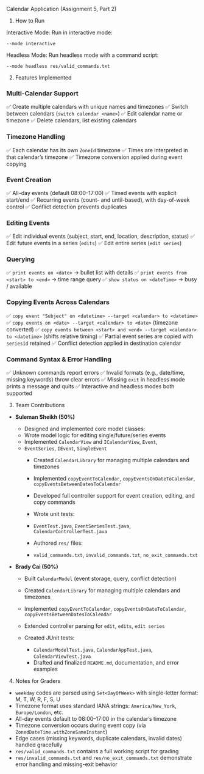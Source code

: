 Calendar Application (Assignment 5, Part 2)

1. How to Run

Interactive Mode:
Run in interactive mode:

```
--mode interactive
```

Headless Mode:
Run headless mode with a command script:

```
--mode headless res/valid_commands.txt
```

2. Features Implemented

### Multi-Calendar Support

✅	Create multiple calendars with unique names and timezones
✅	Switch between calendars (`switch calendar <name>`)
✅	Edit calendar name or timezone
✅	Delete calendars, list existing calendars

### Timezone Handling

✅	Each calendar has its own `ZoneId` timezone
✅	Times are interpreted in that calendar’s timezone
✅	Timezone conversion applied during event copying

### Event Creation

✅	All-day events (default 08:00–17:00)
✅	Timed events with explicit start/end
✅	Recurring events (count- and until-based), with day-of-week control
✅	Conflict detection prevents duplicates

### Editing Events

✅	Edit individual events (subject, start, end, location, description, status)
✅	Edit future events in a series (`edits`)
✅	Edit entire series (`edit series`)

### Querying

✅	`print events on <date>` → bullet list with details
✅	`print events from <start> to <end>` → time range query
✅	`show status on <dateTime>` → busy / available

### Copying Events Across Calendars

✅	`copy event "Subject" on <datetime> --target <calendar> to <datetime>`
✅	`copy events on <date> --target <calendar> to <date>` (timezone converted)
✅	`copy events between <start> and <end> --target <calendar> to <datetime>` (shifts relative timing)
✅	Partial event series are copied with `seriesId` retained
✅	Conflict detection applied in destination calendar

### Command Syntax & Error Handling

✅	Unknown commands report errors
✅	Invalid formats (e.g., date/time, missing keywords) throw clear errors
✅	Missing `exit` in headless mode prints a message and quits
✅	Interactive and headless modes both supported

3. Team Contributions

* **Suleman Sheikh (50%)**

    * Designed and implemented core model classes:
    * Wrote model logic for editing single/future/series events
    * Implemented `CalendarView` and `ICalendarView`, `Event`,
    * `EventSeries`, `IEvent`, `SingleEvent`
       * Created `CalendarLibrary` for managing multiple calendars and timezones
       * Implemented `copyEventToCalendar`, `copyEventsOnDateToCalendar`, `copyEventsBetweenDatesToCalendar`
       * Developed full controller support for event creation, editing, and copy commands
       * Wrote unit tests:

        * `EventTest.java`, `EventSeriesTest.java`, `CalendarControllerTest.java`
       * Authored `res/` files:

        * `valid_commands.txt`, `invalid_commands.txt`, `no_exit_commands.txt`

* **Brady Cai (50%)**

    * Built `CalendarModel` (event storage, query, conflict detection)
    * Created `CalendarLibrary` for managing multiple calendars and timezones
    * Implemented `copyEventToCalendar`, `copyEventsOnDateToCalendar`, `copyEventsBetweenDatesToCalendar`
    * Extended controller parsing for `edit`, `edits`, `edit series`
    * Created JUnit tests:

        * `CalendarModelTest.java`, `CalendarAppTest.java`, `CalendarViewTest.java`
      * Drafted and finalized `README.md`, documentation, and error examples

4. Notes for Graders

* `weekday` codes are parsed using `Set<DayOfWeek>` with single-letter format: M, T, W, R, F, S, U
* Timezone format uses standard IANA strings: `America/New_York`, `Europe/London`, etc.
* All-day events default to 08:00–17:00 in the calendar’s timezone
* Timezone conversion occurs during event copy (via `ZonedDateTime.withZoneSameInstant`)
* Edge cases (missing keywords, duplicate calendars, invalid dates) handled gracefully
* `res/valid_commands.txt` contains a full working script for grading
* `res/invalid_commands.txt` and `res/no_exit_commands.txt` demonstrate error handling and missing-exit behavior
